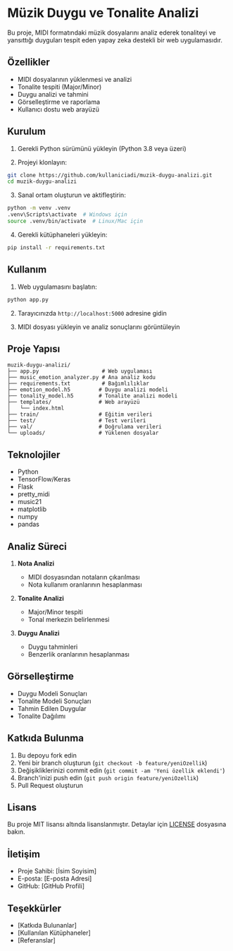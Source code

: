 # Müzik Duygu ve Tonalite Analizi

Bu proje, MIDI formatındaki müzik dosyalarını analiz ederek tonaliteyi ve yansıttığı duyguları tespit eden yapay zeka destekli bir web uygulamasıdır.

## Özellikler

- MIDI dosyalarının yüklenmesi ve analizi
- Tonalite tespiti (Major/Minor)
- Duygu analizi ve tahmini
- Görselleştirme ve raporlama
- Kullanıcı dostu web arayüzü

## Kurulum

1. Gerekli Python sürümünü yükleyin (Python 3.8 veya üzeri)

2. Projeyi klonlayın:
```bash
git clone https://github.com/kullaniciadi/muzik-duygu-analizi.git
cd muzik-duygu-analizi
```

3. Sanal ortam oluşturun ve aktifleştirin:
```bash
python -m venv .venv
.venv\Scripts\activate  # Windows için
source .venv/bin/activate  # Linux/Mac için
```

4. Gerekli kütüphaneleri yükleyin:
```bash
pip install -r requirements.txt
```

## Kullanım

1. Web uygulamasını başlatın:
```bash
python app.py
```

2. Tarayıcınızda `http://localhost:5000` adresine gidin

3. MIDI dosyası yükleyin ve analiz sonuçlarını görüntüleyin

## Proje Yapısı

```
muzik-duygu-analizi/
├── app.py                    # Web uygulaması
├── music_emotion_analyzer.py # Ana analiz kodu
├── requirements.txt          # Bağımlılıklar
├── emotion_model.h5         # Duygu analizi modeli
├── tonality_model.h5        # Tonalite analizi modeli
├── templates/               # Web arayüzü
│   └── index.html
├── train/                   # Eğitim verileri
├── test/                    # Test verileri
├── val/                     # Doğrulama verileri
└── uploads/                 # Yüklenen dosyalar
```

## Teknolojiler

- Python
- TensorFlow/Keras
- Flask
- pretty_midi
- music21
- matplotlib
- numpy
- pandas

## Analiz Süreci

1. **Nota Analizi**
   - MIDI dosyasından notaların çıkarılması
   - Nota kullanım oranlarının hesaplanması

2. **Tonalite Analizi**
   - Major/Minor tespiti
   - Tonal merkezin belirlenmesi

3. **Duygu Analizi**
   - Duygu tahminleri
   - Benzerlik oranlarının hesaplanması

## Görselleştirme

- Duygu Modeli Sonuçları
- Tonalite Modeli Sonuçları
- Tahmin Edilen Duygular
- Tonalite Dağılımı

## Katkıda Bulunma

1. Bu depoyu fork edin
2. Yeni bir branch oluşturun (`git checkout -b feature/yeniOzellik`)
3. Değişikliklerinizi commit edin (`git commit -am 'Yeni özellik eklendi'`)
4. Branch'inizi push edin (`git push origin feature/yeniOzellik`)
5. Pull Request oluşturun

## Lisans

Bu proje MIT lisansı altında lisanslanmıştır. Detaylar için [LICENSE](LICENSE) dosyasına bakın.

## İletişim

- Proje Sahibi: [İsim Soyisim]
- E-posta: [E-posta Adresi]
- GitHub: [GitHub Profili]

## Teşekkürler

- [Katkıda Bulunanlar]
- [Kullanılan Kütüphaneler]
- [Referanslar] 